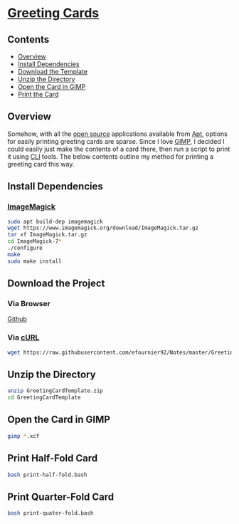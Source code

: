 # [Greeting Cards](https://en.wikipedia.org/wiki/Greeting_card)

## Contents
- [Overview](#overview)
- [Install Dependencies](#install-dependencies)
- [Download the Template](#download-the-template)
- [Unzip the Directory](#unzip-the-directory)
- [Open the Card in GIMP](#open-the-card-in-gimp)
- [Print the Card](#print-the-card)

## Overview
Somehow, with all the [open source](https://en.wikipedia.org/wiki/Open_source) applications available from [Apt](https://wiki.debian.org/Apt), options for easily printing greeting cards are sparse. Since I love [GIMP](https://www.gimp.org/), I decided I could easily just make the contents of a card there, then run a script to print it using [CLI](https://en.wikipedia.org/wiki/Command-line_interface) tools. The below contents outline my method for printing a greeting card this way.


## Install Dependencies

### [ImageMagick](https://imagemagick.org/)
```bash
sudo apt build-dep imagemagick
wget https://www.imagemagick.org/download/ImageMagick.tar.gz
tar xf ImageMagick.tar.gz
cd ImageMagick-7*
./configure
make
sudo make install
```

## Download the Project

### Via Browser
[Github](https://raw.githubusercontent.com/efournier92/Notes/master/GreetingCards/GreetingCardTemplate.zip)

### Via [cURL](https://curl.haxx.se/)
```bash
wget https://raw.githubusercontent.com/efournier92/Notes/master/GreetingCards/GreetingCardTemplate.zip
```

## Unzip the Directory
```bash
unzip GreetingCardTemplate.zip
cd GreetingCardTemplate
```

## Open the Card in GIMP
```bash
gimp *.xcf
```

## Print Half-Fold Card
```bash
bash print-half-fold.bash
```

## Print Quarter-Fold Card
```bash
bash print-quater-fold.bash
```

